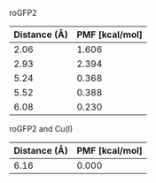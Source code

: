 roGFP2

| Distance (Å) | PMF [kcal/mol] |
|-----------|-----------|
| 2.06 | 1.606 |
| 2.93 | 2.394 |
| 5.24 | 0.368 |
| 5.52 | 0.388 |
| 6.08 | 0.230 |

roGFP2 and Cu(I)

| Distance (Å) | PMF [kcal/mol] |
|-----------|-----------|
| 6.16 | 0.000 |
